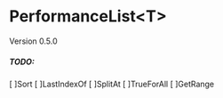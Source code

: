 # PerformanceList\<T>
Version 0.5.0

##### TODO: 
 [ ]Sort
 [ ]LastIndexOf
 [ ]SplitAt
 [ ]TrueForAll
 [ ]GetRange
